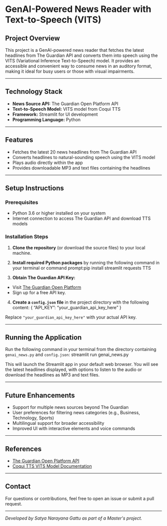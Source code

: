 # GenAI-Powered News Reader with Text-to-Speech (VITS)

## Project Overview

This project is a GenAI-powered news reader that fetches the latest headlines from The Guardian API and converts them into speech using the VITS (Variational Inference Text-to-Speech) model. It provides an accessible and convenient way to consume news in an auditory format, making it ideal for busy users or those with visual impairments.

---

## Technology Stack

- **News Source API:** The Guardian Open Platform API  
- **Text-to-Speech Model:** VITS model from Coqui TTS  
- **Framework:** Streamlit for UI development  
- **Programming Language:** Python  

---

## Features

- Fetches the latest 20 news headlines from The Guardian API  
- Converts headlines to natural-sounding speech using the VITS model  
- Plays audio directly within the app  
- Provides downloadable MP3 and text files containing the headlines  

---

## Setup Instructions

### Prerequisites

- Python 3.6 or higher installed on your system  
- Internet connection to access The Guardian API and download TTS models  

### Installation Steps

1. **Clone the repository** (or download the source files) to your local machine.

2. **Install required Python packages** by running the following command in your terminal or command prompt:pip install streamlit requests TTS

3. **Obtain The Guardian API Key:**

- Visit [The Guardian Open Platform](https://open-platform.theguardian.com/access/)  
- Sign up for a free API key.

4. **Create a `config.json` file** in the project directory with the following content:
{ “API_KEY”: “your_guardian_api_key_here” }


Replace `"your_guardian_api_key_here"` with your actual API key.

---

## Running the Application

Run the following command in your terminal from the directory containing `genai_news.py` and `config.json`: streamlit run genai_news.py


This will launch the Streamlit app in your default web browser. You will see the latest headlines displayed, with options to listen to the audio or download the headlines as MP3 and text files.

---

## Future Enhancements

- Support for multiple news sources beyond The Guardian  
- User preferences for filtering news categories (e.g., Business, Technology, Sports)  
- Multilingual support for broader accessibility  
- Improved UI with interactive elements and voice commands  

---

## References

- [The Guardian Open Platform API](https://open-platform.theguardian.com/access/)  
- [Coqui TTS VITS Model Documentation](https://docs.coqui.ai/en/latest/models/vits.html)  

---

## Contact

For questions or contributions, feel free to open an issue or submit a pull request.

---

*Developed by Satya Narayana Gattu as part of a Master's project.*


